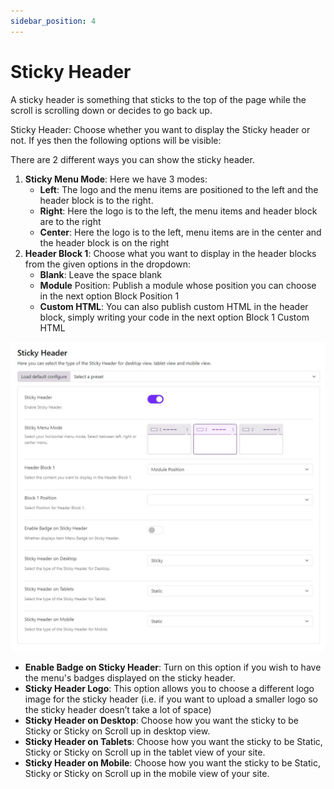 ```yaml
---
sidebar_position: 4
---
```


# Sticky Header

A sticky header is something that sticks to the top of the page while the scroll is scrolling down or decides to go back up.

Sticky Header: Choose whether you want to display the Sticky header or not. If yes then the following options will be visible:

There are 2 different ways you can show the sticky header.

1. **Sticky Menu Mode**: Here we have 3 modes:
   - **Left**: The logo and the menu items are positioned to the left and the header block is to the right.
   - **Right**: Here the logo is to the left, the menu items and header block are to the right
   - **Center**: Here the logo is to the left, menu items are in the center and the header block is on the right
2. **Header Block 1**: Choose what you want to display in the header blocks from the given options in the dropdown:
   - **Blank**: Leave the space blank
   - **Module** Position: Publish a module whose position you can choose in the next option Block Position 1
   - **Custom HTML**: You can also publish custom HTML in the header block, simply writing your code in the next option Block 1 Custom HTML

![sticky-header.jpeg](../../static/img/header/sticky-header.jpeg)

- **Enable Badge on Sticky Header**:
Turn on this option if you wish to have the menu's badges displayed on the sticky header.
- **Sticky Header Logo**:
This option allows you to choose a different logo image for the sticky header (i.e. if you want to upload a smaller logo so the sticky header doesn’t take a lot of space)
- **Sticky Header on Desktop**:
Choose how you want the sticky to be Sticky or Sticky on Scroll up in desktop view.
- **Sticky Header on Tablets**:
Choose how you want the sticky to be Static, Sticky or Sticky on Scroll up in the tablet view of your site.
- **Sticky Header on Mobile**:
Choose how you want the sticky to be Static, Sticky or Sticky on Scroll up in the mobile view of your site.